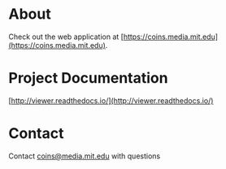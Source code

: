 About
=====

Check out the web application at [https://coins.media.mit.edu](https://coins.media.mit.edu).

Project Documentation
=====================

[http://viewer.readthedocs.io/](http://viewer.readthedocs.io/)


Contact
=======
Contact [coins@media.mit.edu](mailto:coins@media.mit.edu) with questions

